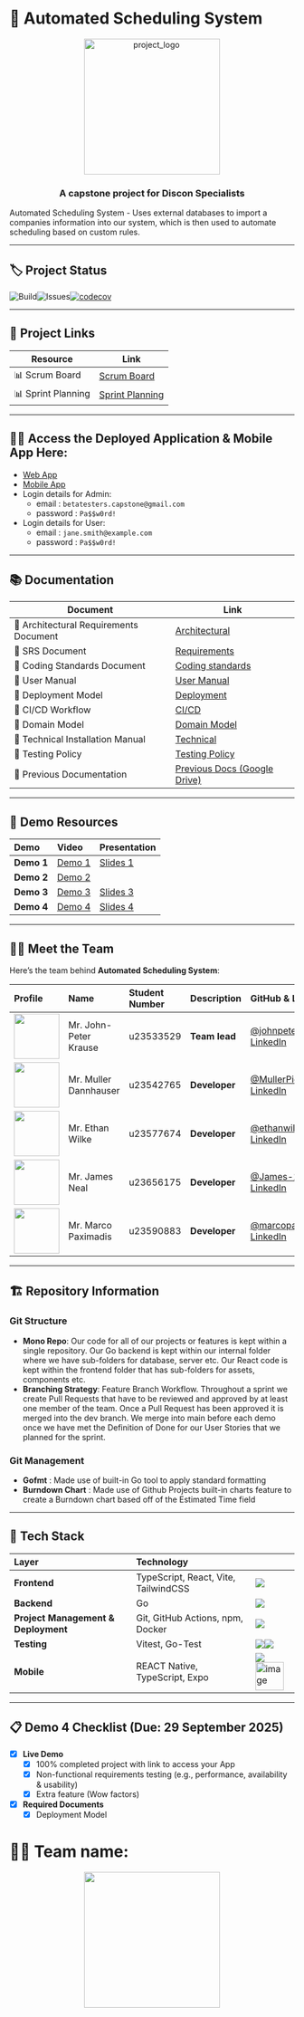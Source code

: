 # 🚀 Automated Scheduling System

<p align="center">
  <img width="240" height="240" alt="project_logo" src="https://github.com/user-attachments/assets/c015407d-a308-48f9-9132-07e2740d9324" />
</p>

<h3 align="center">A capstone project for Discon Specialists</h3>

Automated Scheduling System - Uses external databases to import a companies information into our system, which is then used to automate scheduling based on custom rules.

---

## 🏷️ Project Status


![Build](https://github.com/COS301-SE-2025/Automated-Scheduling-System/actions/workflows/go-test.yml/badge.svg)![Issues](https://img.shields.io/github/issues/COS301-SE-2025/Automated-Scheduling-System)[![codecov](https://codecov.io/gh/COS301-SE-2025/Automated-Scheduling-System/branch/dev/graph/badge.svg)](https://codecov.io/gh/COS301-SE-2025/Automated-Scheduling-System/tree/dev)

---

## 🔗 Project Links

| Resource           | Link                                                                                                             |
| ------------------ | ---------------------------------------------------------------------------------------------------------------- |
| 📊 Scrum Board     | [Scrum Board](https://github.com/orgs/COS301-SE-2025/projects/145)                                               |
| 📊 Sprint Planning | [Sprint Planning](https://github.com/orgs/COS301-SE-2025/projects/145/views/3?sliceBy%5Bvalue%5D=Task&pane=info) |

---

## 👨‍💻 Access the Deployed Application & Mobile App Here:
- [Web App](https://schedulingsystem.app/)
- [Mobile App](https://drive.google.com/file/d/1Tkx20tW2meT1Ydm2iv0s6AVLwoG9f4fF/view?usp=drive_link)
- Login details for Admin:
	- email : `betatesters.capstone@gmail.com`
	- password : `Pa$$w0rd!`
- Login details for User:
	- email : `jane.smith@example.com`
	- password : `Pa$$w0rd!`

---

## 📚 Documentation
| Document                               | Link                                                                                                                    |
| -------------------------------------- | ----------------------------------------------------------------------------------------------------------------------- |
| 📄 Architectural Requirements Document | [Architectural](https://github.com/COS301-SE-2025/Automated-Scheduling-System/wiki/Architectural-Requirements-Document) |
| 📄 SRS Document                        | [Requirements](https://github.com/COS301-SE-2025/Automated-Scheduling-System/wiki/Software-Requirements-Specification)  |
| 📄 Coding Standards Document           | [Coding standards](https://github.com/COS301-SE-2025/Automated-Scheduling-System/wiki/Coding-Standards-Document)        |
| 📄 User Manual                         | [User Manual](https://github.com/COS301-SE-2025/Automated-Scheduling-System/wiki/User-Manual)                           |
| 📄 Deployment Model                    | [Deployment](https://github.com/COS301-SE-2025/Automated-Scheduling-System/wiki/Deployment-Model)                       |
| 📄 CI/CD Workflow                      | [CI/CD](https://github.com/COS301-SE-2025/Automated-Scheduling-System/wiki/CI-CD-Workflow)                              |
| 📄 Domain Model                        | [Domain Model](https://github.com/COS301-SE-2025/Automated-Scheduling-System/wiki/Domain-Model)                         |
| 📄 Technical Installation Manual       | [Technical](https://github.com/COS301-SE-2025/Automated-Scheduling-System/wiki/Technical-Installation-Manual)           |
| 📄 Testing Policy                      | [Testing Policy](https://github.com/COS301-SE-2025/Automated-Scheduling-System/wiki/Testing-Policy)                     |
| 📄 Previous Documentation              | [Previous Docs (Google Drive)](https://drive.google.com/drive/folders/1qHXDQRyW6HW9QMX4W1FLxzJk8N2bGqz8)                |

---

## 🎥 Demo Resources

| Demo       | Video                                                                                  | Presentation                                                                     |
| :--------- | :------------------------------------------------------------------------------------- | :------------------------------------------------------------------------------- |
| **Demo 1** | [Demo 1](https://drive.google.com/drive/folders/1vOPVthLNlVF2fgY1ZBmNBSnBYhcFAFdi)     | [Slides 1](https://www.canva.com/design/DAGorRU2lTc/os4bYH1iU9YRJyTcd99fxw/edit) |
| **Demo 2** | [Demo 2](https://drive.google.com/drive/u/1/folders/1-mdaq45m-Sp1UUUVYKJQAZZTceB0rOP_) |                                                                                  |
| **Demo 3** | [Demo 3](https://drive.google.com/drive/u/1/folders/1odLyx5iK4Imljp3SzXOKa6GeVPKQt6L_) | [Slides 3](https://www.canva.com/design/DAGwb_F4zsE/I9vMSY4Pc_XMz4enSEpG2Q/edit) |
| **Demo 4** | [Demo 4](https://drive.google.com/drive/u/1/folders/1V7yb_k47hN09Jj_XoQJ3Xuy0Njr8Y8r6) | [Slides 4](https://www.canva.com/design/DAGwb_F4zsE/I9vMSY4Pc_XMz4enSEpG2Q/edit) |

---

## 👨‍💻 Meet the Team
Here’s the team behind **Automated Scheduling System**:

| Profile | Name | Student Number | Description | GitHub & LinkedIn |
| :--- | :--- | :--- | :--- | :--- |
| <img src="https://github.com/johnpeterprogramming.png" width="80"> | Mr. John-Peter Krause | u23533529 | **Team lead** | <a href="https://github.com/johnpeterprogramming">@johnpeterprogramming</a><br><a href="https://www.linkedin.com/in/johna-krause-584b351a9/">LinkedIn</a> |
| <img src="https://github.com/MullerPietPompies.png" width="80"> | Mr. Muller Dannhauser | u23542765 | **Developer** | <a href="https://github.com/MullerPietPompies">@MullerPietPompies</a><br><a href="https://www.linkedin.com/in/muller-dannhauser-02923424b?utm_source=share&utm_campaign=share_via&utm_content=profile&utm_medium=android_app">LinkedIn</a> |
| <img src="https://github.com/ethanwilke23.png" width="80"> | Mr. Ethan Wilke | u23577674 | **Developer** | <a href="https://github.com/ethanwilke23">@ethanwilke23</a><br><a href="https://www.linkedin.com/in/ethan-wilke-80b15b343/">LinkedIn</a> |
| <img src="https://github.com/James-178.png" width="80"> | Mr. James Neal | u23656175 | **Developer** | <a href="https://github.com/James-178">@James-178</a><br><a href="https://www.linkedin.com/in/james-neale-babbb626a/">LinkedIn</a> |
| <img src="https://github.com/marcopaxman.png" width="80"> | Mr. Marco Paximadis | u23590883 | **Developer** | <a href="https://github.com/marcopaxman">@marcopaxman</a><br><a href="https://za.linkedin.com/in/marco-paximadis-b64503356">LinkedIn</a> |

---

## 🏗️ Repository Information

### Git Structure
-   **Mono Repo**: Our code for all of our projects or features is kept within a single repository. Our Go backend is kept within our internal folder where we have sub-folders for database, server etc. Our React code is kept within the frontend folder that has sub-folders for assets, components etc.
-   **Branching Strategy**: Feature Branch Workflow. Throughout a sprint we create Pull Requests that have to be reviewed and approved by at least one member of the team. Once a Pull Request has been approved it is merged into the dev branch. We merge into main before each demo once we have met the Definition of Done for our User Stories that we planned for the sprint.

### Git Management
-   **Gofmt** : Made use of built-in Go tool to apply standard formatting
-   **Burndown Chart** : Made use of Github Projects built-in charts feature to create a Burndown chart based off of the Estimated Time field

---

## 🧱 Tech Stack

| Layer                               | Technology                           |                                                                                                                                                                                               |
| :---------------------------------- | :----------------------------------- | :-------------------------------------------------------------------------------------------------------------------------------------------------------------------------------------------- |
| **Frontend**                        | TypeScript, React, Vite, TailwindCSS | <img src="https://skillicons.dev/icons?i=typescript,react,vite,tailwindcss"/>                                                                                                                 |
| **Backend**                         | Go                                   | <img src="https://skillicons.dev/icons?i=go"/>                                                                                                                                                |
| **Project Management & Deployment** | Git, GitHub Actions, npm, Docker     | <img src="https://skillicons.dev/icons?i=git,githubactions,npm,docker"/>                                                                                                                      |
| **Testing**                         | Vitest, Go-Test                      | <img src="https://skillicons.dev/icons?i=vitest"/><img src="https://img.shields.io/badge/Go-Testing-brightgreen?style=for-the-badge&logo=go" />                                               |
| **Mobile**                          | REACT Native, TypeScript, Expo       | <img src="https://skillicons.dev/icons?i=react,typescript"/> <img width="50" height="50" alt="image" src="https://github.com/user-attachments/assets/404dfdbe-5c0e-4c43-b2f5-1a86d0e921a5" /> |

---

## 📋 Demo 4 Checklist (Due: 29 September 2025)

-   [x] **Live Demo**
    -   [x] 100% completed project with link to access your App
    -   [x] Non-functional requirements testing (e.g., performance, availability & usability)
    -   [x] Extra feature (Wow factors)
-   [x] **Required Documents**
    -   [x] Deployment Model

# 👨‍💻 Team name: 

<p align="center">
  <img src="https://github.com/user-attachments/assets/e91c5340-c966-4639-bc12-fe45b0bbaeb2" width="240" height="auto" >
</p>

